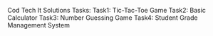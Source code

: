 Cod Tech It Solutions
Tasks:
Task1: Tic-Tac-Toe Game
Task2: Basic Calculator
Task3: Number Guessing Game
Task4: Student Grade Management System
